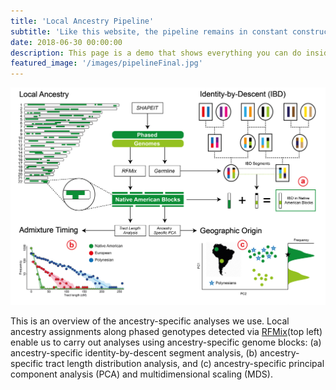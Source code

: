 ```yaml
---
title: 'Local Ancestry Pipeline'
subtitle: 'Like this website, the pipeline remains in constant construction.'
date: 2018-06-30 00:00:00
description: This page is a demo that shows everything you can do inside portfolio and blog posts.
featured_image: '/images/pipelineFinal.jpg'
---
```


<div class="gallery" data-columns="1">
	<img src="/images/pipelineFinal.jpg">
</div>

This is an overview of the ancestry-specific analyses we use. Local ancestry assignments along phased genotypes detected via [RFMix](https://www.ncbi.nlm.nih.gov/pmc/articles/PMC3738819/)(top left) enable us to carry out analyses using ancestry-specific genome blocks: (a) ancestry-specific identity-by-descent segment analysis, (b) ancestry-specific tract length distribution analysis, and (c) ancestry-specific principal component analysis (PCA) and multidimensional scaling (MDS).